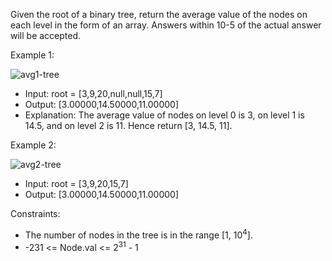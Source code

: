 Given the root of a binary tree, return the average value of the nodes on each level in the form of an array. Answers within 10-5 of the actual answer will be accepted.

Example 1:

![avg1-tree](https://github.com/user-attachments/assets/63058620-3e0d-46af-92bb-f074a5cf40d6)

- Input: root = [3,9,20,null,null,15,7]
- Output: [3.00000,14.50000,11.00000]
- Explanation: The average value of nodes on level 0 is 3, on level 1 is 14.5, and on level 2 is 11.
Hence return [3, 14.5, 11].

Example 2:

![avg2-tree](https://github.com/user-attachments/assets/7a8bcfe5-02e6-4393-a540-a99808c91eac)

- Input: root = [3,9,20,15,7]
- Output: [3.00000,14.50000,11.00000]

Constraints:
- The number of nodes in the tree is in the range [1, 10<sup>4</sup>].
- -231 <= Node.val <= 2<sup>31</sup> - 1
